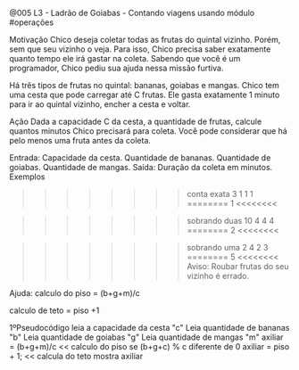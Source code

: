 @005 L3 - Ladrão de Goiabas - Contando viagens usando módulo #operações


Motivação
Chico deseja coletar todas as frutas do quintal vizinho. Porém, sem que seu vizinho o veja. Para isso, Chico precisa saber exatamente quanto tempo ele irá gastar na coleta. Sabendo que você é um programador, Chico pediu sua ajuda nessa missão furtiva.

Há três tipos de frutas no quintal: bananas, goiabas e mangas. Chico tem uma cesta que pode carregar até C frutas. Ele gasta exatamente 1 minuto para ir ao quintal vizinho, encher a cesta e voltar.

Ação
Dada a capacidade C da cesta, a quantidade de frutas, calcule quantos minutos Chico precisará para coleta. Você pode considerar que há pelo menos uma fruta antes da coleta.

Entrada:
Capacidade da cesta.
Quantidade de bananas.
Quantidade de goiabas.
Quantidade de mangas.
Saída:
Duração da coleta em minutos.
Exemplos
>>>>>>>> conta exata
3
1
1
1
========
1
<<<<<<<<

>>>>>>>> sobrando duas
10
4
4
4
========
2
<<<<<<<<

>>>>>>>> sobrando uma
2
4
2
3
========
5
<<<<<<<<
Aviso:
Roubar frutas do seu vizinho é errado.

Ajuda:
calculo do piso = (b+g+m)/c

calculo de teto = piso +1

1ºPseudocódigo
leia a capacidade da cesta "c"
Leia quantidade de bananas "b" 
Leia quantidade de goiabas "g"
Leia quantidade de  mangas "m"
axiliar = (b+g+m)/c << calculo do piso
se (b+g+c) % c diferente de 0
  axiliar = piso + 1; << calcula do teto
mostra axiliar
